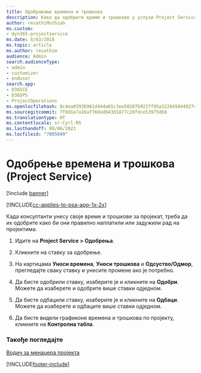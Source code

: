 ```yaml
---
title: Одобравање времена и трошкова
description: Како да одобрите време и трошкове у услузи Project Service
author: revathiMuthiah
ms.custom:
- dyn365-projectservice
ms.date: 8/03/2018
ms.topic: article
ms.author: revathim
audience: Admin
search.audienceType:
- admin
- customizer
- enduser
search.app:
- D365CE
- D365PS
- ProjectOperations
ms.openlocfilehash: 0c4ea0393b961d444a65c3ea50287b922ff95a322645844927ce9379fdb7e6b1
ms.sourcegitcommit: 7f8d1e7a16af769adb43d1877c28fdce53975db8
ms.translationtype: HT
ms.contentlocale: sr-Cyrl-RS
ms.lasthandoff: 08/06/2021
ms.locfileid: "7005049"
---
```

# <a name="approve-time-and-expenses-project-service"></a>Одобрење времена и трошкова (Project Service)

[!include [banner](../includes/psa-now-project-operations.md)]

[!INCLUDE[cc-applies-to-psa-app-1x-2x](../includes/cc-applies-to-psa-app-1x-2x.md)]

Када консултанти унесу своје време и трошкове за пројекат, треба да их одобрите како би они правилно наплатили или задужили рад на пројектима.  
  
1.  Идите на **Project Service > Одобрења**.  
  
2.  Кликните на ставку за одобрење.  
  
3.  На картицама **Уноси времена**, **Уноси трошкова** и **Одсуство/Одмор**, прегледајте сваку ставку и унесите промене ако је потребно.  
  
4.  Да бисте одобрили ставку, изаберите је и кликните на **Одобри**. Можете да изаберете и одобрите више ставки одједном.  
  
5.  Да бисте одбацили ставку, изаберите је и кликните на **Одбаци**. Можете да изаберете и одбаците више ставки одједном.  
  
6.  Да бисте видели графиконе времена и трошкова по пројекту, кликните на **Контролна табла**.  
  
### <a name="see-also"></a>Такође погледајте  
 [Водич за менаџера пројекта](../psa/project-manager-guide.md)


[!INCLUDE[footer-include](../includes/footer-banner.md)]